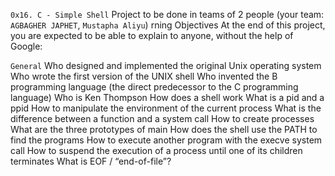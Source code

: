 ```0x16. C - Simple Shell```
Project to be done in teams of 2 people (your team: ```AGBAGHER JAPHET```, ```Mustapha Aliyu```)
rning Objectives
At the end of this project, you are expected to be able to explain to anyone, without the help of Google:

```General```
Who designed and implemented the original Unix operating system
Who wrote the first version of the UNIX shell
Who invented the B programming language (the direct predecessor to the C programming language)
Who is Ken Thompson
How does a shell work
What is a pid and a ppid
How to manipulate the environment of the current process
What is the difference between a function and a system call
How to create processes
What are the three prototypes of main
How does the shell use the PATH to find the programs
How to execute another program with the execve system call
How to suspend the execution of a process until one of its children terminates
What is EOF / “end-of-file”?
